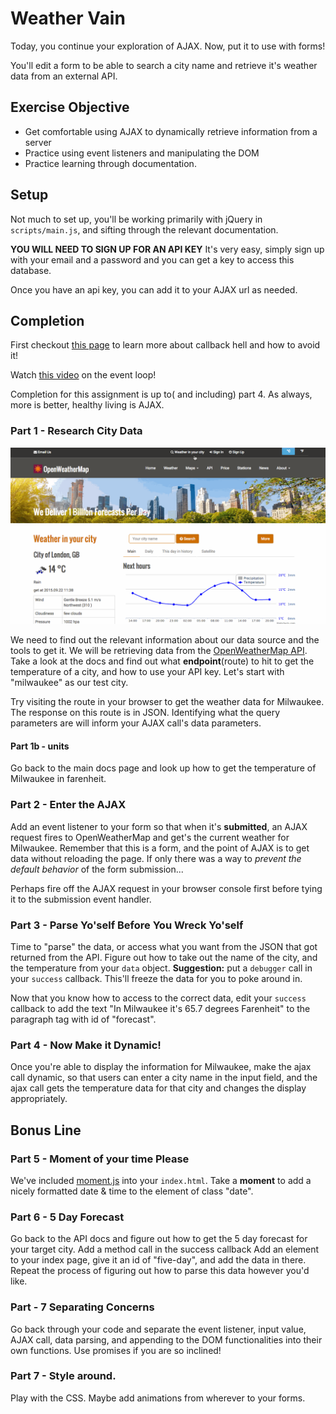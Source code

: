 # Weather Vain

Today, you continue your exploration of AJAX. Now, put it to use with forms!

You'll edit a form to be able to search a city name and retrieve it's weather data from an external API.

## Exercise Objective

- Get comfortable using AJAX to dynamically retrieve information from a server
- Practice using event listeners and manipulating the DOM
- Practice learning through documentation.

## Setup

Not much to set up, you'll be working primarily with jQuery in `scripts/main.js`, and sifting through the relevant documentation.

**YOU WILL NEED TO SIGN UP FOR AN API KEY** It's very easy, simply sign up with your email and a password and you can get a key to access this database.

Once you have an api key, you can add it to your AJAX url as needed.

## Completion

First checkout [this page](http://callbackhell.com/) to learn more about callback hell and how to avoid it!

Watch [this video](https://www.youtube.com/watch?v=8aGhZQkoFbQ) on the event loop!

Completion for this assignment is up to( and including) part 4. As always, more is better, healthy living is AJAX.

### Part 1 - Research City Data

![open_weather_api](img/open_weather.gif)

We need to find out the relevant information about our data source and the tools to get it. We will be retrieving data from the [OpenWeatherMap API](http://www.openweathermap.org/api). Take a look at the docs and find out what **endpoint**(route) to hit to get the temperature of a city, and how to use your API key. Let's start with "milwaukee" as our test city.

Try visiting the route in your browser to get the weather data for Milwaukee. The response on this route is in JSON. Identifying what the query parameters are will inform your AJAX call's data parameters.

#### Part 1b - units

Go back to the main docs page and look up how to get the temperature of Milwaukee in farenheit.

### Part 2 - Enter the AJAX

Add an event listener to your form so that when it's **submitted**, an AJAX request fires to OpenWeatherMap and get's the current weather for Milwaukee. Remember that this is a form, and the point of AJAX is to get data without reloading the page. If only there was a way to *prevent the default behavior* of the form submission...

Perhaps fire off the AJAX request in your browser console first before tying it to the submission event handler.

### Part 3 - Parse Yo'self Before You Wreck Yo'self

Time to "parse" the data, or access what you want from the JSON that got returned from the API. Figure out how to take out the name of the city, and the temperature from your `data` object. **Suggestion:** put a `debugger` call in your `success` callback. This'll freeze the data for you to poke around in.

Now that you know how to access to the correct data, edit your `success` callback to add the text "In Milwaukee it's 65.7 degrees Farenheit" to the paragraph tag with id of "forecast".

### Part 4 - Now Make it Dynamic!

Once you're able to display the information for Milwaukee, make the ajax call dynamic, so that users can enter a city name in the input field, and the ajax call gets the temperature data for that city and changes the display appropriately.

## Bonus Line

### Part 5 - Moment of your time Please

We've included [moment.js](http://momentjs.com/) into your `index.html`. Take a **moment** to add a nicely formatted date & time to the element of class "date".

### Part 6 - 5 Day Forecast

Go back to the API docs and figure out how to get the 5 day forecast for your target city. Add a method call in the success callback Add an element to your index page, give it an id of "five-day", and add the data in there. Repeat the process of figuring out how to parse this data however you'd like.

### Part - 7 Separating Concerns

Go back through your code and separate the event listener, input value, AJAX call, data parsing, and appending to the DOM functionalities into their own functions. Use promises if you are so inclined!

### Part 7 - Style around.

Play with the CSS. Maybe add animations from wherever to your forms.
